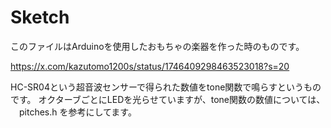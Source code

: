 # Sketch
このファイルはArduinoを使用したおもちゃの楽器を作った時のものです。

https://x.com/kazutomo1200s/status/1746409298463523018?s=20

HC-SR04という超音波センサーで得られた数値をtone関数で鳴らすというものです。
オクターブごとにLEDを光らせていますが、tone関数の数値については、
　pitches.h
を参考にしてます。

